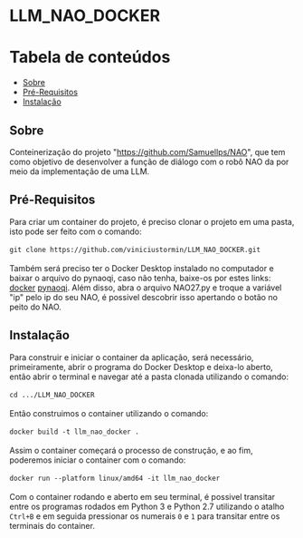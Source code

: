 # LLM_NAO_DOCKER


Tabela de conteúdos
=================
<!--ts-->
   * [Sobre](#sobre)
   * [Pré-Requisitos](#pré-requisitos)
   * [Instalação](#instalação)
<!--te-->

## Sobre
Conteinerização do projeto "https://github.com/Samuellps/NAO", que tem como objetivo de desenvolver a função de diálogo com o robô NAO da por meio da implementação de uma LLM.

## Pré-Requisitos
Para criar um container do projeto, é preciso clonar o projeto em uma pasta, isto pode ser feito com o comando:<br/><br/>
`git clone https://github.com/viniciustormin/LLM_NAO_DOCKER.git`<br/><br/>
Também será preciso ter o Docker Desktop instalado no computador e baixar o arquivo do pynaoqi, caso não tenha, baixe-os por estes links: [docker](https://www.docker.com/products/docker-desktop/) [pynaoqi](https://community-static.aldebaran.com/resources/2.8.6/pynaoqi-python2.7-2.8.6.23-linux64-20191127_152327.tar.gz).
Além disso, abra o arquivo NAO27.py e troque a variável "ip" pelo ip do seu NAO, é possivel descobrir isso apertando o botão no peito do NAO.

## Instalação
Para construir e iniciar o container da aplicação, será necessário, primeiramente, abrir o programa do Docker Desktop e deixa-lo aberto, então abrir o terminal e navegar até a pasta clonada utilizando o comando:<br/><br/>
`cd .../LLM_NAO_DOCKER`<br/><br/>
Então construimos o container utilizando o comando:<br/><br/>
`docker build -t llm_nao_docker .`<br/><br/>
Assim o container começará o processo de construção, e ao fim, poderemos iniciar o container com o comando:<br/><br/>
`docker run --platform linux/amd64 -it llm_nao_docker`<br/><br/>
Com o container rodando e aberto em seu terminal, é possivel transitar entre os programas rodados em Python 3 e Python 2.7 utilizando o atalho `Ctrl+B` e em seguida pressionar os numerais `0` e `1` para transitar entre os terminais do container.
